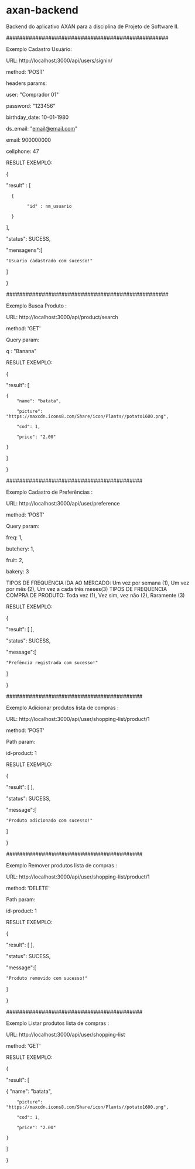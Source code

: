 # axan-backend
Backend do aplicativo AXAN para a disciplina de Projeto de Software II.

##################################################

Exemplo Cadastro Usuário:

URL: http://localhost:3000/api/users/signin/

method: 'POST'


headers params:

user: "Comprador 01"

password: "123456"

birthday_date: 10-01-1980

ds_email: "email@email.com"

email: 900000000

cellphone: 47


RESULT EXEMPLO:

{

  "result" : [

      {
            
            "id" : nm_usuario  
        
      }
  
  ],
  
  "status": SUCESS,
  
  "mensagens":[
  
    "Usuario cadastrado com sucesso!"
  
  ]
  
}

##################################################

Exemplo Busca Produto :

URL: http://localhost:3000/api/product/search

method: 'GET'


Query param:

q : "Banana"


RESULT EXEMPLO:

{

  "result": [

    {
        "name": "batata",
  
        "picture": "https://maxcdn.icons8.com/Share/icon/Plants//potato1600.png",
      
        "cod": 1,
      
        "price": "2.00"
    
    }
  
  ]

}

##########################################


Exemplo Cadastro de Preferências :

URL: http://localhost:3000/api/user/preference

method: 'POST'


Query param:

freq: 1,

butchery: 1,

fruit: 2,

bakery: 3

TIPOS DE FREQUENCIA IDA AO MERCADO: Um vez por semana (1), Um vez por mês (2), Um vez a cada três meses(3)
TIPOS DE FREQUENCIA COMPRA DE PRODUTO: Toda vez (1), Vez sim, vez não (2), Raramente (3)

RESULT EXEMPLO:

{

  "result": [ ],
  
  "status": SUCESS,
  
  "message":[
  
    "Prefência registrada com sucesso!"
  
  ]

}

##########################################


Exemplo Adicionar produtos lista de compras :

URL: http://localhost:3000/api/user/shopping-list/product/1

method: 'POST'


Path param:

id-product: 1

RESULT EXEMPLO:

{

  "result": [ ],
  
  "status": SUCESS,
  
  "message":[
  
    "Produto adicionado com sucesso!"
  
  ]

}


##########################################


Exemplo Remover produtos lista de compras :

URL: http://localhost:3000/api/user/shopping-list/product/1

method: 'DELETE'


Path param:

id-product: 1

RESULT EXEMPLO:

{

  "result": [ ],
  
  "status": SUCESS,
  
  "message":[
  
    "Produto removido com sucesso!"
  
  ]

}




##########################################


Exemplo Listar produtos lista de compras :

URL: http://localhost:3000/api/user/shopping-list

method: 'GET'

RESULT EXEMPLO:

{

  "result": [ 
  
  {
        "name": "batata",
  
        "picture": "https://maxcdn.icons8.com/Share/icon/Plants//potato1600.png",
      
        "cod": 1,
      
        "price": "2.00"
    
    }
  
  ]

}
